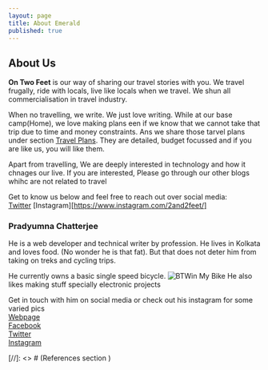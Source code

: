 ```yaml
---
layout: page
title: About Emerald
published: true
---
```

## About Us
**On Two Feet** is our way of sharing our travel stories with you. We travel frugally, ride with locals, live like locals when we travel. We shun all commercialisation in travel industry.

When no travelling, we write. We just love writing. While at our base camp(Home), we love making plans een if we know that we cannot take that trip due to time and money constraints. Ans we share those tarvel plans under section [Travel Plans][post-travelplansection-url]. They are detailed, budget focussed and if you are like us, you will like them.  

Apart from travelling, We are deeply interested in technology and how it chnages our live. If you are interested, Please go through our other blogs whihc are not related to travel

Get to know us below and  feel free to reach out over social media:  
[Twitter][2f-twitter-url] 
[Instagram][https://www.instagram.com/2and2feet/]  


### Pradyumna Chatterjee
He is a web developer and technical writer by profession. He lives in Kolkata and loves food. (No wonder he is that fat). But that does not deter him from taking on treks and cycling trips.  

He currently owns a basic single speed bicycle. 
![BTWin My Bike][mybikeimage]
He also likes making stuff specially electronic projects  

Get in touch with him on social media or check out his instagram for some varied pics  
[Webpage](https://pradyumnac.github.io)  
[Facebook](https://fb.me/pradyumnacster)  
[Twitter](https://twitter.com/pradyumac)  
[Instagram](https://www.instagram.com/pradyumnacster)  

[//]: <> # (References section  )

[mybikeimage]: https://n1.sdlcdn.com/imgs/b/t/2/BTWIN-My-Bike-SDL997652901-1-0d4b7.jpg "Mysingle speed bicycle"
[2f-twitter-url]: https://twitter.com/on2feet "Blog Twitter Handle"
[2f-instagram-url]: https://www.instagram.com/2and2feet/ "Blog Instagram Handle"
[prad-website-url]: https://pradyumnac.github.io "Pradyumna's webprofile page"
[prad-facebook-url]: https://pradyumnac.github.io "Pradyumna's facebook page"
[prad-twitter-url]: https://pradyumnac.github.io "Pradyumna's twitter page"
[prad-instagram-url]: https://pradyumnac.github.io "Pradyumna's instagram page"

[post-travelplansection-url]: /travel-plans "Posts on budgetfriendly travel plans"